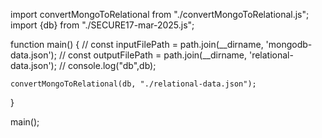 
import convertMongoToRelational from "./convertMongoToRelational.js";
import {db} from "./SECURE17-mar-2025.js";



function main() {
    // const inputFilePath = path.join(__dirname, 'mongodb-data.json');
    // const outputFilePath = path.join(__dirname, 'relational-data.json');
    // console.log("db",db);
    
    convertMongoToRelational(db, "./relational-data.json");
  }
  
main();